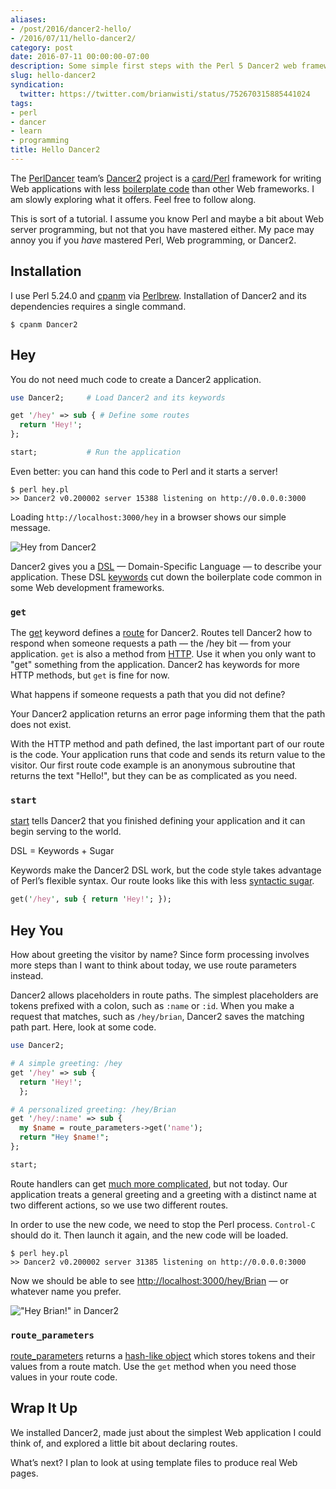 ```yaml
---
aliases:
- /post/2016/dancer2-hello/
- /2016/07/11/hello-dancer2/
category: post
date: 2016-07-11 00:00:00-07:00
description: Some simple first steps with the Perl 5 Dancer2 web framework
slug: hello-dancer2
syndication:
  twitter: https://twitter.com/brianwisti/status/752670315885441024
tags:
- perl
- dancer
- learn
- programming
title: Hello Dancer2
---
```


The [PerlDancer](https://github.com/PerlDancer/) team’s [Dancer2](https://metacpan.org/pod/Dancer2) project is a [card/Perl](../../../card/Perl.md) framework for writing Web applications with less [boilerplate code](https://en.wikipedia.org/wiki/Boilerplate_code) than other Web frameworks. I am slowly exploring what it offers. Feel free to follow along.

This is sort of a tutorial. I assume you know Perl and maybe a bit about Web server programming, but not that you have mastered either. My pace may annoy you if you *have* mastered Perl, Web programming, or Dancer2.

## Installation

I use Perl 5.24.0 and [cpanm](https://metacpan.org/pod/App::cpanminus) via [Perlbrew](http://perlbrew.pl/). Installation of Dancer2 and its dependencies requires a single command.

````
$ cpanm Dancer2
````

## Hey

You do not need much code to create a Dancer2 application.

````perl
use Dancer2;     # Load Dancer2 and its keywords

get '/hey' => sub { # Define some routes
  return 'Hey!';
};

start;           # Run the application
````

Even better: you can hand this code to Perl and it starts a server!

````
$ perl hey.pl
>> Dancer2 v0.200002 server 15388 listening on http://0.0.0.0:3000
````

Loading `http://localhost:3000/hey` in a browser shows our simple message.

![Hey from Dancer2](attachments/img/2016/dancer2-hey.png "Hey from Dancer2!")

Dancer2 gives you a [DSL](https://en.wikipedia.org/wiki/Domain-specific_language) — Domain-Specific Language — to describe your application. These DSL [keywords](https://metacpan.org/pod/distribution/Dancer2/lib/Dancer2/Manual.pod#DSL-KEYWORDS) cut down the boilerplate code common in some Web development frameworks.

### `get`

The [get](https://metacpan.org/pod/distribution/Dancer2/lib/Dancer2/Manual.pod#get) keyword defines a [route](https://metacpan.org/pod/Dancer2::Core::Route) for Dancer2. Routes tell Dancer2 how to respond when someone requests a path — the /hey bit — from your application. `get` is also a method from [HTTP](https://en.wikipedia.org/wiki/Hypertext_Transfer_Protocol). Use it when you only want to "get" something from the application. Dancer2 has keywords for more HTTP methods, but `get` is fine for now.

What happens if someone requests a path that you did not define?

Your Dancer2 application returns an error page informing them that the path does not exist.

With the HTTP method and path defined, the last important part of our route is the code. Your application runs that code and sends its return value to the visitor. Our first route code example is an anonymous subroutine that returns the text "Hello!", but they can be as complicated as you need.

### `start`

[start](https://metacpan.org/pod/distribution/Dancer2/lib/Dancer2/Manual.pod#start) tells Dancer2 that you finished defining your application and it can begin serving to the world.

DSL = Keywords + Sugar

Keywords make the Dancer2 DSL work, but the code style takes advantage of Perl’s flexible syntax. Our route looks like this with less [syntactic sugar](https://en.wikipedia.org/wiki/Syntactic_sugar).

````perl
get('/hey', sub { return 'Hey!'; });
````

## Hey You

How about greeting the visitor by name? Since form processing involves more steps than I want to think about today, we use route parameters instead.

Dancer2 allows placeholders in route paths. The simplest placeholders are tokens prefixed with a colon, such as `:name` or `:id`. When you make a request that matches, such as `/hey/brian`, Dancer2 saves the matching path part. Here, look at some code.

````perl
use Dancer2;

# A simple greeting: /hey
get '/hey' => sub {
  return 'Hey!';
  };

# A personalized greeting: /hey/Brian
get '/hey/:name' => sub {
  my $name = route_parameters->get('name');
  return "Hey $name!";
};

start;
````

Route handlers can get [much more complicated](https://metacpan.org/pod/distribution/Dancer2/lib/Dancer2/Manual.pod#Route-Handlers), but not today. Our application treats a general greeting and a greeting with a distinct name at two different actions, so we use two different routes.

In order to use the new code, we need to stop the Perl process. `Control-C` should do it. Then launch it again, and the new code will be loaded.

````
$ perl hey.pl
>> Dancer2 v0.200002 server 31385 listening on http://0.0.0.0:3000
````

Now we should be able to see <http://localhost:3000/hey/Brian> — or whatever name you prefer.

!["Hey Brian!" in Dancer2](attachments/img/2016/dancer2-hey-brian.png)

### `route_parameters`

[route\_parameters](https://metacpan.org/pod/distribution/Dancer2/lib/Dancer2/Manual.pod#route_parameters) returns a [hash-like object](https://metacpan.org/pod/Hash::MultiValue) which stores tokens and their values from a route match. Use the `get` method when you need those values in your route code.

## Wrap It Up

We installed Dancer2, made just about the simplest Web application I could think of, and explored a little bit about declaring routes.

What’s next? I plan to look at using template files to produce real Web pages.
